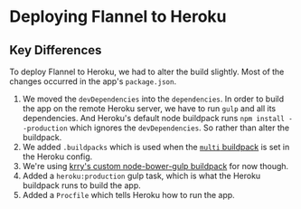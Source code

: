 # Deploying Flannel to Heroku

## Key Differences

To deploy Flannel to Heroku, we had to alter the build slightly. Most of the changes occurred in the app's `package.json`.

1. We moved the `devDependencies` into the `dependencies`. In order to build the app on the remote Heroku server, we have to run `gulp` and all its dependencies. And Heroku's default node buildpack runs `npm install --production` which ignores the `devDependencies`. So rather than alter the buildpack.
2. We added `.buildpacks` which is used when the [`multi` buildpack](https://github.com/ddollar/heroku-buildpack-multi) is set in the Heroku config.
3. We're using [krry's custom node-bower-gulp buildpack](https://github.com/krry/heroku-buildpack-nodejs-gulp) for now though.
4. Added a `heroku:production` gulp task, which is what the Heroku buildpack runs to build the app.
5. Added a `Procfile` which tells Heroku how to run the app.
